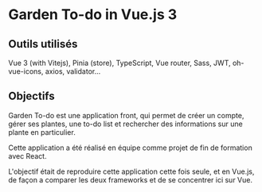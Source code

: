 # Garden To-do in Vue.js 3

## Outils utilisés

Vue 3 (with Vitejs), Pinia (store), TypeScript, Vue router, Sass, JWT, oh-vue-icons, axios, validator...

## Objectifs

Garden To-do est une application front, qui permet de créer un compte, gérer ses plantes, une to-do list et rechercher des informations sur une plante en particulier. 

Cette application a été réalisé en équipe comme projet de fin de formation avec React.

L'objectif était de reproduire cette application cette fois seule, et en Vue.js, de façon a comparer les deux frameworks et de se concentrer ici sur Vue.

